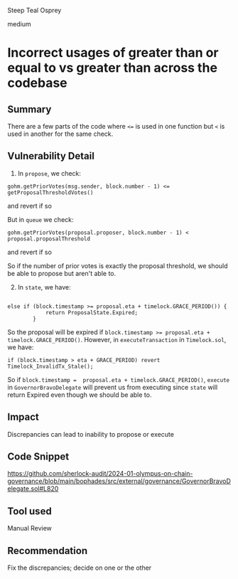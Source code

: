Steep Teal Osprey

medium

# Incorrect usages of greater than or equal to vs greater than across the codebase

## Summary

There are a few parts of the code where `<=` is used in one function but `<` is used in another for the same check. 

## Vulnerability Detail

1. In `propose`, we check:

`gohm.getPriorVotes(msg.sender, block.number - 1) <= getProposalThresholdVotes()`

and revert if so

But in `queue` we check:

`gohm.getPriorVotes(proposal.proposer, block.number - 1) < proposal.proposalThreshold`

and revert if so 

So if the number of prior votes is exactly the proposal threshold, we should be able to propose but aren't able to. 

2. In `state`, we have:
```solidity

else if (block.timestamp >= proposal.eta + timelock.GRACE_PERIOD()) {
            return ProposalState.Expired;
        }
```

So the proposal will be expired if `block.timestamp >= proposal.eta + timelock.GRACE_PERIOD()`. However, in `executeTransaction` in `Timelock.sol`, we have:

`if (block.timestamp > eta + GRACE_PERIOD) revert Timelock_InvalidTx_Stale();`

So if `block.timestamp =  proposal.eta + timelock.GRACE_PERIOD()`, `execute` in `GovernorBravoDelegate` will prevent us from executing since `state` will return Expired even though we should be able to. 


## Impact
Discrepancies can lead to inability to propose or execute

## Code Snippet

https://github.com/sherlock-audit/2024-01-olympus-on-chain-governance/blob/main/bophades/src/external/governance/GovernorBravoDelegate.sol#L820

## Tool used

Manual Review

## Recommendation
Fix the discrepancies; decide on one or the other